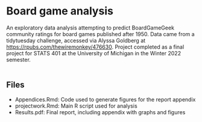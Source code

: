 # Board game analysis
An exploratory data analysis attempting to predict BoardGameGeek community ratings for board games published after 1950. Data came from a tidytuesday challenge, accessed via Alyssa Goldberg at https://rpubs.com/thewiremonkey/476630. Project completed as a final project for STATS 401 at the University of Michigan in the Winter 2022 semester.
<br> <br>

## Files

- Appendices.Rmd: Code used to generate figures for the report appendix
- projectwork.Rmd: Main R script used for analysis
- Results.pdf: Final report, including appendix with graphs and figures
